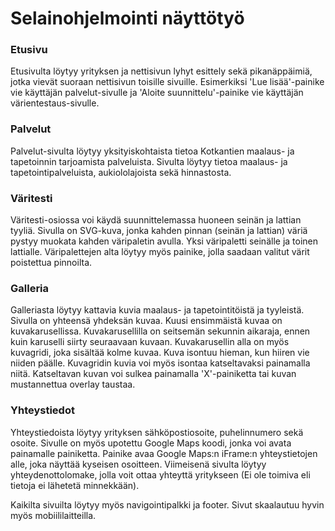 <h1>Selainohjelmointi näyttötyö</h1>
<h3>Etusivu</h3>
<p></p>Etusivulta löytyy yrityksen ja nettisivun lyhyt esittely sekä pikanäppäimiä, jotka vievät suoraan nettisivun toisille sivuille. Esimerkiksi 'Lue lisää'-painike vie käyttäjän palvelut-sivulle ja 'Aloite suunnittelu'-painike vie käyttäjän värientestaus-sivulle.</p>

<h3>Palvelut</h3>
Palvelut-sivulta löytyy yksityiskohtaista tietoa Kotkantien maalaus- ja tapetoinnin tarjoamista palveluista. Sivulta löytyy tietoa maalaus- ja tapetointipalveluista, aukiololajoista sekä hinnastosta. 

<h3>Väritesti</h3>
Väritesti-osiossa voi käydä suunnittelemassa huoneen seinän ja lattian tyyliä. Sivulla on SVG-kuva, jonka kahden pinnan (seinän ja lattian) väriä pystyy muokata kahden väripaletin avulla. Yksi väripaletti seinälle ja toinen lattialle. Väripalettejen alta löytyy myös painike, jolla saadaan valitut värit poistettua pinnoilta.

<h3>Galleria</h3>
Galleriasta löytyy kattavia kuvia maalaus- ja tapetointitöistä ja tyyleistä. Sivulla on yhteensä yhdeksän kuvaa. Kuusi ensimmäistä kuvaa on kuvakarusellissa. Kuvakarusellilla on seitsemän sekunnin aikaraja, ennen kuin karuselli siirty seuraavaan kuvaan. Kuvakarusellin alla on myös kuvagridi, joka sisältää kolme kuvaa. Kuva isontuu hieman, kun hiiren vie niiden päälle. Kuvagridin kuvia voi myös isontaa katseltavaksi painamalla niitä. Katseltavan kuvan voi sulkea painamalla 'X'-painiketta tai kuvan mustannettua overlay taustaa.
<h3>Yhteystiedot</h3>
Yhteystiedoista löytyy yrityksen sähköpostiosoite, puhelinnumero sekä osoite. Sivulle on myös upotettu Google Maps koodi, jonka voi avata painamalle painiketta. Painike avaa Google Maps:n iFrame:n yhteystietojen alle, joka näyttää kyseisen osoitteen. Viimeisenä sivulta löytyy yhteydenottolomake, jolla voit ottaa yhteyttä yritykseen (Ei ole toimiva eli tietoja ei lähetetä minnekkään). 

Kaikilta sivuilta löytyy myös navigointipalkki ja footer. Sivut skaalautuu hyvin myös mobiililaitteilla.
